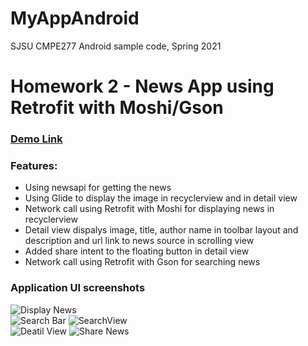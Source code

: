 # MyAppAndroid
SJSU CMPE277 Android sample code, Spring 2021

# Homework 2 - News App using Retrofit with Moshi/Gson

### [Demo Link](https://drive.google.com/file/d/1i_QLig9-WYzysPKdn44uSQNDhAqj1gDz/view?usp=sharing)

### Features:
* Using newsapi for getting the news
* Using Glide to display the image in recyclerview and in detail view
* Network call using Retrofit with Moshi for displaying news in recyclerview
* Detail view dispalys image, title, author name in toolbar layout and description and url link to news source in scrolling view
* Added share intent to the floating button in detail view
* Network call using Retrofit with Gson for searching news

### Application UI screenshots
![Display News](images/RecyclerView.png)  
![Search Bar](images/SearchBar.png) 
![SearchView](images/SearchView.png)  
![Deatil View](images/DetailView.png) 
![Share News](images/DetailView2.png)
